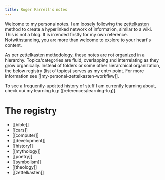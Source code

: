 ```yaml
---
title: Roger Farrell's notes
---
```


Welcome to my personal notes. I am loosely following the [zettelkasten](https://zettelkasten.de/overview/) method to create a hyperlinked network of information, similar to a wiki. This is not a blog. It is intended firstly for my own reference. Notwithstanding, you are more than welcome to explore to your heart's content.

As per zettelkasten methodology, these notes are not organized in a hierarchy. Topics/categories are fluid, overlapping and interrelating as they grow organically. Instead of folders or some other hierarchical organization, the below registry (list of topics) serves as my entry point. For more information see [[my-personal-zettelkasten-workflow]].

To see a frequently-updated history of stuff I am currently learning about, check out my learning log: [[references/learning-log]].

# The registry

- [[bible]]
- [[cars]]
- [[computer]]
- [[development]]
- [[history]]
- [[mythology]]
- [[poetry]]
- [[symbolism]]
- [[theology]]
- [[zettelkasten]]
